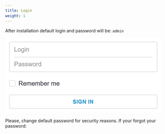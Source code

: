```yaml
---
title: Login
weight: 1
---
```


After installation default login and password will be: `admin`

![Login Form](form.png)

Please, change default password for security reasons.
If your forgot your password: [](astra/quick-start/password)
